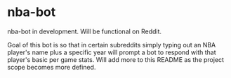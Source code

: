 # nba-bot
nba-bot in development. Will be functional on Reddit.

Goal of this bot is so that in certain subreddits simply typing out an NBA player's name plus a specific year will prompt a bot to respond with that player's basic per game stats. Will add more to this README as the project scope becomes more defined.
